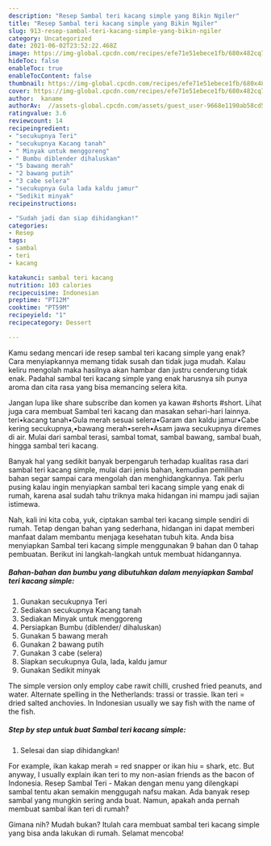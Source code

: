 ```yaml
---
description: "Resep Sambal teri kacang simple yang Bikin Ngiler"
title: "Resep Sambal teri kacang simple yang Bikin Ngiler"
slug: 913-resep-sambal-teri-kacang-simple-yang-bikin-ngiler
category: Uncategorized
date: 2021-06-02T23:52:22.468Z
image: https://img-global.cpcdn.com/recipes/efe71e51ebece1fb/680x482cq70/sambal-teri-kacang-simple-foto-resep-utama.jpg
hideToc: false
enableToc: true
enableTocContent: false
thumbnail: https://img-global.cpcdn.com/recipes/efe71e51ebece1fb/680x482cq70/sambal-teri-kacang-simple-foto-resep-utama.jpg
cover: https://img-global.cpcdn.com/recipes/efe71e51ebece1fb/680x482cq70/sambal-teri-kacang-simple-foto-resep-utama.jpg
author:  kaname
authorAv:  //assets-global.cpcdn.com/assets/guest_user-9668e1190ab58cd58d666d5934e79c79da2e02f4421a6ed9abc4b163da97d6e7.png
ratingvalue: 3.6
reviewcount: 14
recipeingredient:
- "secukupnya Teri"
- "secukupnya Kacang tanah"
- " Minyak untuk menggoreng"
- " Bumbu diblender dihaluskan"
- "5 bawang merah"
- "2 bawang putih"
- "3 cabe selera"
- "secukupnya Gula lada kaldu jamur"
- "Sedikit minyak"
recipeinstructions:

- "Sudah jadi dan siap dihidangkan!"
categories:
- Resep
tags:
- sambal
- teri
- kacang

katakunci: sambal teri kacang 
nutrition: 103 calories
recipecuisine: Indonesian
preptime: "PT12M"
cooktime: "PT59M"
recipeyield: "1"
recipecategory: Dessert

---
```



Kamu sedang mencari ide resep sambal teri kacang simple yang enak? Cara menyiapkannya memang tidak susah dan tidak juga mudah. Kalau keliru mengolah maka hasilnya akan hambar dan justru cenderung tidak enak. Padahal sambal teri kacang simple yang enak harusnya sih punya aroma dan cita rasa yang bisa memancing selera kita.


Jangan lupa like share subscribe dan komen ya kawan #shorts #short. Lihat juga cara membuat Sambal teri kacang dan masakan sehari-hari lainnya. teri•kacang tanah•Gula merah sesuai selera•Garam dan kaldu jamur•Cabe kering secukupnya,•bawang merah•sereh•Asam jawa secukupnya diremes di air. Mulai dari sambal terasi, sambal tomat, sambal bawang, sambal buah, hingga sambal teri kacang.

Banyak hal yang sedikit banyak berpengaruh terhadap kualitas rasa dari sambal teri kacang simple, mulai dari jenis bahan, kemudian pemilihan bahan segar sampai cara mengolah dan menghidangkannya. Tak perlu pusing kalau ingin menyiapkan sambal teri kacang simple yang enak di rumah, karena asal sudah tahu triknya maka hidangan ini mampu jadi sajian istimewa.


Nah, kali ini kita coba, yuk, ciptakan sambal teri kacang simple sendiri di rumah. Tetap dengan bahan yang sederhana, hidangan ini dapat memberi manfaat dalam membantu menjaga kesehatan tubuh kita. Anda bisa menyiapkan Sambal teri kacang simple menggunakan 9 bahan dan 0 tahap pembuatan. Berikut ini langkah-langkah untuk membuat hidangannya.

<!--inarticleads1-->

##### Bahan-bahan dan bumbu yang dibutuhkan dalam menyiapkan Sambal teri kacang simple:

1. Gunakan secukupnya Teri
1. Sediakan secukupnya Kacang tanah
1. Sediakan  Minyak untuk menggoreng
1. Persiapkan  Bumbu (diblender/ dihaluskan)
1. Gunakan 5 bawang merah
1. Gunakan 2 bawang putih
1. Gunakan 3 cabe (selera)
1. Siapkan secukupnya Gula, lada, kaldu jamur
1. Gunakan Sedikit minyak


The simple version only employ cabe rawit chilli, crushed fried peanuts, and water. Alternate spelling in the Netherlands: trassi or trassie. Ikan teri = dried salted anchovies. In Indonesian usually we say fish with the name of the fish. 

<!--inarticleads2-->

##### Step by step untuk buat Sambal teri kacang simple:


1. Selesai dan siap dihidangkan!

For example, ikan kakap merah = red snapper or ikan hiu = shark, etc. But anyway, I usually explain ikan teri to my non-asian friends as the bacon of Indonesia. Resep Sambal Teri - Makan dengan menu yang dilengkapi sambal tentu akan semakin menggugah nafsu makan. Ada banyak resep sambal yang mungkin sering anda buat. Namun, apakah anda pernah membuat sambal ikan teri di rumah? 

Gimana nih? Mudah bukan? Itulah cara membuat sambal teri kacang simple yang bisa anda lakukan di rumah. Selamat mencoba!
